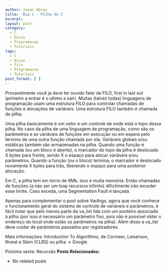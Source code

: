 ```yaml
---
author: Jonas Abreu
title: 'Dia C - Pilha do C'
excerpt:
layout: post
category:
  - C
  - Dicas
  - Programacao
  - Tutoriais
tags:
  - C
  - Dicas
  - filo
  - Programacao
  - Tutoriais
post_format: [ ]
---
```

Provavelmente você ja deve ter ouvido falar de FILO, first in last out (primeiro a entrar é o ultimo a sair). Muitas (talvez todas) linguagens de programação usam uma estrutura FILO para controlar chamadas de funções e alocações de variáveis. Uma estrutura FILO também é chamada de pilha.

Uma pilha basicamente é um vetor e um controle de onde está o topo dessa pilha. No caso da pilha de uma linguagem de programação, como são os parâmetros e as variáveis de funções em execução ou em espera pelo término de uma outra função chamada por ela. Variáveis globais e/ou estáticas também são armazenadas na pilha. Quando uma função é chamada (ou um bloco é aberto), o marcador do topo da pilha é deslocado X bytes para frente, sendo X o espaço para alocar variáveis e/ou parâmetros. Quando a função (ou o bloco) termina, o marcador é deslocado novamente X bytes para trás, liberando o espaço para uma posterior alocação.

Em C, a pilha tem em torno de 8Mb. Isso é muita memória. Então chamadas de funções (a não ser um loop recursivo infinito) dificilmente irão exceder esse limite. Caso exceda, uma Segmentation Fault é lançada.

Apenas para complementar o post sobre VarArgs, agora que você conhece o funcionamento geral do sistema de controle de variáveis e parâmetros, é fácil notar que pelo menos parte da va\_list lida com um ponteiro associado à pilha (por isso é necessário um parâmetro fixo, pois não é possível obter o endereço do local onde estão os parâmetros na pilha). Além disso a va\_list deve cuidar de parâmetros passados por registradores.

Mais informações: Introduction To Algorithms, de Cormem, Leiserson, Rivest e Stein (CLRS) ou pilha -> Google

Próxima sexta: Recursão 
**Posts Relacionados:** 
*   No related posts

















